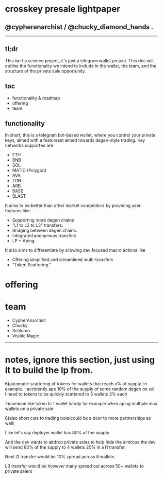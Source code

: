 # crosskey presale lightpaper
## @cypheranarchist / @chucky_diamond_hands .

---

## tl;dr
This isn't a science project, it's just a telegram wallet project. This doc will outline the functionality we intend to include in the wallet, the team, and the structure of the private sale opportunity.

## toc
 - functionality & roadmap
 - offering
 - team

## functionality
In short, this is a telegram bot-based wallet, where you control your private keys, aimed with a featureset aimed towards degen-style trading. Key networks supported are
 - ETH
 - BNB
 - SOL
 - MATIC (Polygon)
 - AVA
 - TON
 - ARB
 - BASE
 - BLAST

It aims to be better than other market competitors by providing user features like:
 - Supporting more degen chains
 - "L1 to L2 to L3" transfers.
 - Bridging between degen chains.
 - Integrated anonymous transfers
 - LP + Aping.

It also aims to differentiate by allowing dev focused macro actions like 
 - Offering simplified and streamlined multi-transfers
 - "Token Scattering."

# offering

# team
 - CypherAnarchist
 - Chucky
 - Schlomo
 - Visible Magic

---
# notes, ignore this section, just using it to build the lp from.
 
6)automatic scattering of tokens for wallets that reach x% of supply.  In example.  I accidently ape 10% of the supply of some random degen on sol.  I need to tokens to be quickly scattered to 5 wallets 2% each

7)combine like token to 1 wallet handy for example when aping multiple max wallets on a private sale

8)also short cuts to trading bots(could be a door to more partnerships as well)

Like let's say deployer wallet has 80% of the supply

And the dev wants to airdrop private sales to help hide the airdrops the dev will send 80% of the supply to 4 wallets 20% in a l1 transfer.  

Next l2 transfer would be 10% spread across 8 wallets.

L3 transfer would be however many spread out across 50+ wallets to private salers
